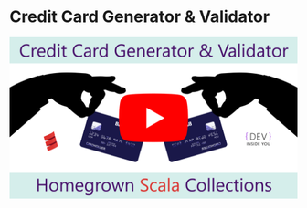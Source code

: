 # Credit Card Generator & Validator

[![Watch on YouTube](resources/thumbnail_youtube.jpg)](https://youtu.be/g-0inzMUsRg "Watch on YouTube")
